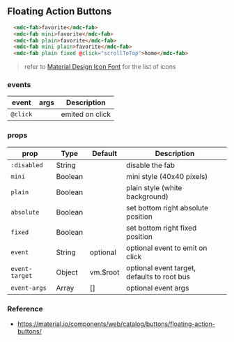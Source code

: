 ## Floating Action Buttons

```html
  <mdc-fab>favorite</mdc-fab>
  <mdc-fab mini>favorite</mdc-fab>
  <mdc-fab plain>favorite</mdc-fab>
  <mdc-fab mini plain>favorite</mdc-fab>
  <mdc-fab plain fixed @click="scrollToTop">home</mdc-fab>
```

> refer to [Material Design Icon Font](https://material.io/icons/) for the list of icons 


### events

| event | args | Description |
|-------|------|-------------|
|`@click`||emited on click |


### props

| prop | Type | Default | Description |
|-------|------|---------|-------------|
|`:disabled`|String|| disable the fab |
|`mini`|Boolean|| mini style (40x40 pixels)|
|`plain`|Boolean|| plain style (white background)|
|`absolute`| Boolean|| set bottom right absolute position |
|`fixed`| Boolean|| set bottom right fixed position |
|`event`|String| optional | optional event to emit on click  |
|`event-target`|Object| vm.$root | optional event target, defaults to root bus |
|`event-args`|Array| [] | optional event args |


### Reference
- https://material.io/components/web/catalog/buttons/floating-action-buttons/